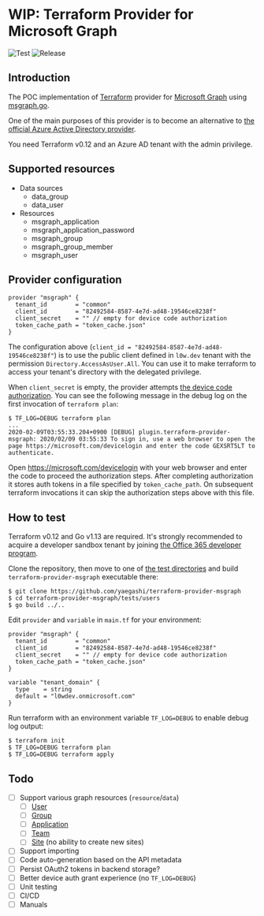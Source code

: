 # WIP: Terraform Provider for Microsoft Graph

![Test](https://github.com/yaegashi/terraform-provider-msgraph/workflows/Test/badge.svg)
![Release](https://github.com/yaegashi/terraform-provider-msgraph/workflows/Release/badge.svg)

## Introduction

The POC implementation of [Terraform](https://terraform.io) provider
for [Microsoft Graph](https://developer.microsoft.com/en-us/graph)
using [msgraph.go](https://github.com/yaegashi/msgraph.go).

One of the main purposes of this provider is to become an alternative
to [the official Azure Active Directory provider](https://www.terraform.io/docs/providers/azuread/).

You need Terraform v0.12 and an Azure AD tenant with the admin privilege.

## Supported resources

- Data sources
  - data_group
  - data_user
- Resources
  - msgraph_application
  - msgraph_application_password
  - msgraph_group
  - msgraph_group_member
  - msgraph_user

## Provider configuration

```hcl
provider "msgraph" {
  tenant_id        = "common"
  client_id        = "82492584-8587-4e7d-ad48-19546ce8238f"
  client_secret    = "" // empty for device code authorization
  token_cache_path = "token_cache.json"
}
```

The configuration above (`client_id = "82492584-8587-4e7d-ad48-19546ce8238f"`) is
to use the public client defined in `l0w.dev` tenant with the permission `Directory.AccessAsUser.All`.
You can use it to make terraform to access your tenant's directory with the delegated privilege.

When `client_secret` is empty,
the provider attempts [the device code authorization](https://docs.microsoft.com/en-us/azure/active-directory/develop/v2-oauth2-device-code).
You can see the following message in the debug log on the first invocation of `terraform plan`:

```console
$ TF_LOG=DEBUG terraform plan
...
2020-02-09T03:55:33.204+0900 [DEBUG] plugin.terraform-provider-msgraph: 2020/02/09 03:55:33 To sign in, use a web browser to open the page https://microsoft.com/devicelogin and enter the code GEXSRT5LT to authenticate.
```

Open https://microsoft.com/devicelogin with your web browser and enter the code to proceed the authorization steps.
After completing authorization it stores auth tokens in a file specified by `token_cache_path`.
On subsequent terraform invocations it can skip the authorization steps above with this file.

## How to test

Terraform v0.12 and Go v1.13 are required.
It's strongly recommended to acquire a developer sandbox tenant
by joining [the Office 365 developer program](https://developer.microsoft.com/en-us/office/dev-program).

Clone the repository, then move to one of [the test directories](tests) and build `terraform-provider-msgraph` executable there:

```console
$ git clone https://github.com/yaegashi/terraform-provider-msgraph
$ cd terraform-provider-msgraph/tests/users
$ go build ../..
```

Edit `provider` and `variable` in `main.tf` for your environment:

```hcl
provider "msgraph" {
  tenant_id        = "common"
  client_id        = "82492584-8587-4e7d-ad48-19546ce8238f"
  client_secret    = "" // empty for device code authorization
  token_cache_path = "token_cache.json"
}

variable "tenant_domain" {
  type    = string
  default = "l0wdev.onmicrosoft.com"
}
```

Run terraform with an environment variable `TF_LOG=DEBUG` to enable debug log output:

```console
$ terraform init
$ TF_LOG=DEBUG terraform plan
$ TF_LOG=DEBUG terraform apply
```

## Todo

- [ ] Support various graph resources (`resource`/`data`)
  - [ ] [User](https://docs.microsoft.com/en-us/graph/api/resources/user)
  - [ ] [Group](https://docs.microsoft.com/en-us/graph/api/resources/group)
  - [ ] [Application](https://docs.microsoft.com/en-us/graph/api/resources/application)
  - [ ] [Team](https://docs.microsoft.com/en-us/graph/api/resources/teams-api-overview)
  - [ ] [Site](https://docs.microsoft.com/en-us/graph/api/resources/sharepoint) (no ability to create new sites)
- [ ] Support importing
- [ ] Code auto-generation based on the API metadata
- [ ] Persist OAuth2 tokens in backend storage?
- [ ] Better device auth grant experience (no `TF_LOG=DEBUG`)
- [ ] Unit testing
- [ ] CI/CD
- [ ] Manuals
